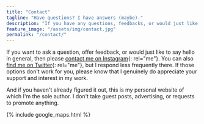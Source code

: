 ```yaml
---
title: "Contact"
tagline: "Have questions? I have answers (maybe)."
description: "If you have any questions, feedbacks, or would just like to say hello in general, please don't hesitate to text me!"
feature_image: "/assets/img/contact.jpg"
permalink: "/contact/"
---
```


If you want to ask a question, offer feedback, or would just like to say hello in general, then please [contact me on Instagram](https://www.instagram.com/milanaryal/){: rel="me"}. You can also [find me on Twitter](https://twitter.com/milanaryal){: rel="me"}, but I respond less frequently there. If those options don't work for you, please know that I genuinely do appreciate your support and interest in my work.

And if you haven't already figured it out, this is my personal website of which I'm the sole author. I don't take guest posts, advertising, or requests to promote anything.

{% include google_maps.html %}
